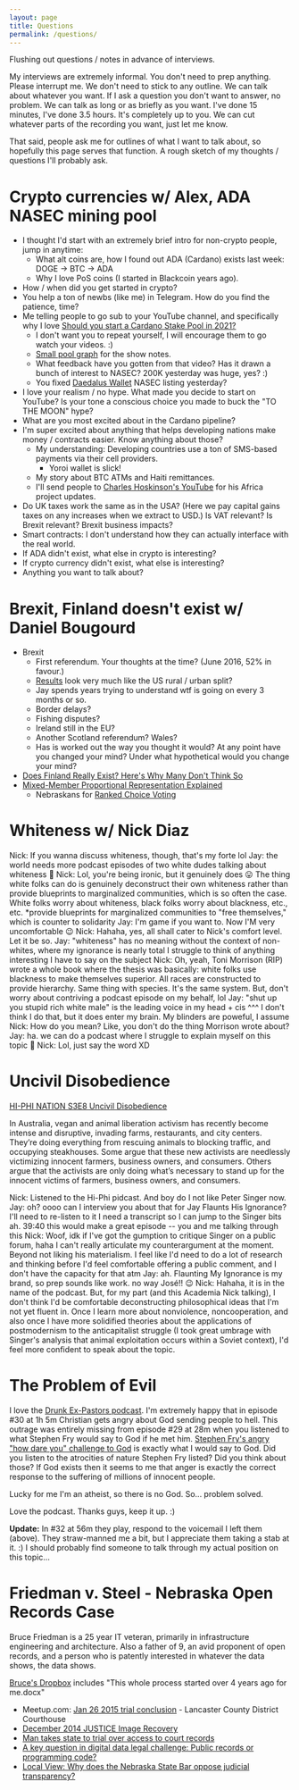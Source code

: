 ```yaml
---
layout: page
title: Questions
permalink: /questions/
---
```


Flushing out questions / notes in advance of interviews. 

My interviews are extremely informal. You don't need to prep anything. Please interrupt me.
We don't need to stick to any outline. We can talk about whatever you want.
If I ask a question you don't want to answer, no problem. 
We can talk as long or as briefly as you want. I've done 15 minutes, I've done 3.5 hours. It's completely up to you.
We can cut whatever parts of the recording you want, just let me know.

That said, people ask me for outlines of what I want to talk about, so hopefully this page serves that function.
A rough sketch of my thoughts / questions I'll probably ask. 

# <a name="ADA"></a>Crypto currencies w/ Alex, ADA NASEC mining pool

* I thought I'd start with an extremely brief intro for non-crypto people, jump in anytime:
  * What alt coins are, how I found out ADA (Cardano) exists last week: DOGE -> BTC -> ADA
  * Why I love PoS coins (I started in Blackcoin years ago).
* How / when did you get started in crypto?
* You help a ton of newbs (like me) in Telegram. How do you find the patience, time?
* Me telling people to go sub to your YouTube channel, and specifically why I love 
[Should you start a Cardano Stake Pool in 2021?](https://www.youtube.com/watch?v=HzRdluc5iSw)
  * I don't want you to repeat yourself, I will encourage them to go watch your videos. :)
  * [Small pool graph](https://twitter.com/nierop_pieter/status/1361357344219758597) for the show notes.
  * What feedback have you gotten from that video? Has it drawn a bunch of interest to NASEC? 200K yesterday was huge, yes? :)
  * You fixed [Daedalus Wallet](daedaluswallet.io) NASEC listing yesterday?
* I love your realism / no hype. What made you decide to start on YouTube?
  Is your tone a conscious choice you made to buck the "TO THE MOON" hype?
* What are you most excited about in the Cardano pipeline?
* I'm super excited about anything that helps developing nations make money / contracts easier. Know anything about those?
  * My understanding: Developing countries use a ton of SMS-based payments via their cell providers.
    * Yoroi wallet is slick!
  * My story about BTC ATMs and Haiti remittances.
  * I'll send people to [Charles Hoskinson's YouTube](https://www.youtube.com/channel/UCiJiqEvUZxT6isIaXK7RXTg) for his Africa project updates. 
* Do UK taxes work the same as in the USA? (Here we pay capital gains taxes on any increases when we extract to USD.)
  Is VAT relevant? Is Brexit relevant? Brexit business impacts?
* Smart contracts: I don't understand how they can actually interface with the real world.
* If ADA didn't exist, what else in crypto is interesting?
* If crypto currency didn't exist, what else is interesting?
* Anything you want to talk about?

# <a name="brexit"></a>Brexit, Finland doesn't exist w/ Daniel Bougourd

* Brexit
  * First referendum. Your thoughts at the time? (June 2016, 52% in favour.)
  * [Results](https://en.wikipedia.org/wiki/Brexit#Referendum_result) look very much like the US rural / urban split?
  * Jay spends years trying to understand wtf is going on every 3 months or so.
  * Border delays?
  * Fishing disputes?
  * Ireland still in the EU?
  * Another Scotland referendum? Wales?
  * Has is worked out the way you thought it would? At any point have you changed your mind?
    Under what hypothetical would you change your mind?
* [Does Finland Really Exist? Here's Why Many Don't Think So](https://theculturetrip.com/europe/finland/articles/does-finland-exist-many-dont-think-so/)
* [Mixed-Member Proportional Representation Explained](https://www.youtube.com/watch?v=QT0I-sdoSXU)
  * Nebraskans for [Ranked Choice Voting](https://www.youtube.com/playlist?list=PL8Lf7epQllMZUIIRSpgnXftaiuB3WYDz6)

# <a name="whiteness"></a>Whiteness w/ Nick Diaz

Nick: If you wanna discuss whiteness, though, that's my forte lol
Jay: the world needs more podcast episodes of two white dudes talking about whiteness 🙂
Nick: Lol, you're being ironic, but it genuinely does 😛
The thing white folks can do is genuinely deconstruct their own whiteness rather than provide blueprints to marginalized communities, which is so often the case. White folks worry about whiteness, black folks worry about blackness, etc., etc.
*provide blueprints for marginalized communities to "free themselves," which is counter to solidarity
Jay: I'm game if you want to. Now I'M very uncomfortable 😉
Nick: Hahaha, yes, all shall cater to Nick's comfort level. Let it be so.
Jay: "whiteness" has no meaning without the context of non-whites, where my ignorance is nearly total
I struggle to think of anything interesting I have to say on the subject
Nick: Oh, yeah, Toni Morrison (RIP) wrote a whole book where the thesis was basically: white folks use blackness to make themselves superior. All races are constructed to provide hierarchy.
Same thing with species. It's the same system.
But, don't worry about contriving a podcast episode on my behalf, lol
Jay: "shut up you stupid rich white male" is the leading voice in my head + cis
^^^ I don't think I do that, but it does enter my brain. My blinders are poweful, I assume
Nick: How do you mean?
Like, you don't do the thing Morrison wrote about?
Jay: ha. we can do a podcast where I struggle to explain myself on this topic 🙂
Nick: Lol, just say the word XD


# <a name="uncivil"></a>Uncivil Disobedience

[HI-PHI NATION S3E8 Uncivil Disobedience](https://hiphination.org/season-3-episodes/s3-episode-8-uncivil-disobedience/)

In Australia, vegan and animal liberation activism has recently become intense and disruptive, invading farms, restaurants, and city centers. They’re doing everything from rescuing animals to blocking traffic, and occupying steakhouses. Some argue that these new activists are needlessly victimizing innocent farmers, business owners, and consumers. Others argue that the activists are only doing what’s necessary to stand up for the innocent victims of farmers, business owners, and consumers.

Nick: Listened to the Hi-Phi pidcast. And boy do I not like Peter Singer now.
Jay: oh? oooo can I interview you about that for Jay Flaunts His Ignorance? I'll need to re-listen to it
I need a transcript so I can jump to the Singer bits ah. 39:40
this would make a great episode -- you and me talking through this
Nick: Woof, idk if I've got the gumption to critique Singer on a public forum, haha
I can't really articulate my counterargument at the moment. Beyond not liking his materialism.
I feel like I'd need to do a lot of research and thinking before I'd feel comfortable offering a public comment, and I don't have the capacity for that atm
Jay: ah. Flaunting My Ignorance is my brand, so prep sounds like work. no way José!! 😉
Nick: Hahaha, it is in the name of the podcast.
But, for my part (and this Academia Nick talking), I don't think I'd be comfortable deconstructing philosophical ideas that I'm not yet fluent in.
Once I learn more about nonviolence, noncooperation, and also once I have more solidified theories about the applications of postmodernism to the anticapitalist struggle (I took great umbrage with Singer's analysis that animal exploitation occurs within a Soviet context), I'd feel more confident to speak about the topic.


# <a name="evil"></a>The Problem of Evil

I love the [Drunk Ex-Pastors podcast](http://www.drunkexpastors.com/). 
I'm extremely happy that in episode #30 at 1h 5m Christian gets angry about God sending
people to hell. This outrage was entirely missing from episode #29 at 28m when you listened to 
what Stephen Fry would say to God if he met him. 
[Stephen Fry's angry "how dare you" challenge to God](https://www.youtube.com/watch?v=-suvkwNYSQo)
is exactly what I would say to God. Did you listen to the atrocities of nature Stephen Fry
listed? Did you think about those? If God exists then it seems to me that 
anger is exactly the correct response to the suffering of millions of innocent people. 

Lucky for me I'm an atheist, so there is no God. So... problem solved. 

Love the podcast. Thanks guys, keep it up. :)

<b>Update:</b> In #32 at 56m they play, respond to the voicemail I left them (above). 
They straw-manned me a bit, but I appreciate them taking a stab at it. :) 
I should probably find someone to talk through my actual position on this topic...


# <a name="fvs"></a>Friedman v. Steel - Nebraska Open Records Case

Bruce Friedman is a 25 year IT veteran, primarily in infrastructure engineering and 
architecture. Also a father of 9, an avid proponent of open records, and a person 
who is patently interested in whatever the data shows, the data shows.

[Bruce's Dropbox](https://www.dropbox.com/sh/vb7jze4fhj87zjc/AAChYVo1sb6edYROdrIyXaO3a?dl=0) includes 
"This whole process started over 4 years ago for me.docx"

* Meetup.com: [Jan 26 2015 trial conclusion](http://www.meetup.com/Open-Nebraska-Meetup/events/219759047/) - 
  Lancaster County District Courthouse
* [December 2014 JUSTICE Image Recovery](https://supremecourt.nebraska.gov/14239/december-2014-justice-image-recovery)
* [Man takes state to trial over access to court records](http://journalstar.com/news/local/article_5afbc39a-f3dc-5edf-97f2-e95ee4901c1e.html)
* [A key question in digital data legal challenge: Public records or programming code?](http://www.omaha.com/news/crime/a-key-question-in-digital-data-legal-challenge-public-records/article_4690a9b4-7180-5551-950a-c5d8f649b2f3.html)
* [Local View: Why does the Nebraska State Bar oppose judicial transparency?](http://journalstar.com/news/opinion/editorial/columnists/local-view-why-does-the-nebraska-state-bar-oppose-judicial/article_23668a1b-ce28-54b7-803f-f8949e6037bf.html)


